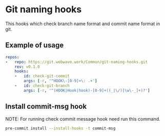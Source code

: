 # Git naming hooks

This hooks  which check branch name format and commit name format in git.

## Example of usage

```yaml
repos:
-   repo: https://git.webwave.work/Common/git-naming-hooks.git
    rev: v0.1.0
    hooks:
    -   id: check-git-commit
        args: [-r, '^HOOK\-[0-9]+\: .+']
    -   id: check-git-branch
        args: [-r, '^(HOOK|Hook|hook)-[0-9]+((_|\/)[\w\-_]+)?']
```

## Install commit-msg hook

NOTE: For running check commit message hook need run this command.

```bash
pre-commit install --install-hooks -t commit-msg
```
